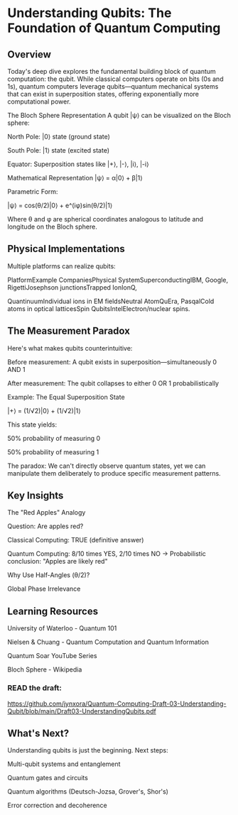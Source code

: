 # Understanding Qubits: The Foundation of Quantum Computing

## Overview
Today's deep dive explores the fundamental building block of quantum computation: the qubit. While classical computers operate on bits (0s and 1s), 
quantum computers leverage qubits—quantum mechanical systems that can exist in superposition states, offering exponentially more computational power.

The Bloch Sphere Representation
A qubit |ψ⟩ can be visualized on the Bloch sphere:

North Pole: |0⟩ state (ground state)

South Pole: |1⟩ state (excited state)

Equator: Superposition states like |+⟩, |-⟩, |i⟩, |-i⟩

Mathematical Representation
|ψ⟩ = α|0⟩ + β|1⟩

Parametric Form:

|ψ⟩ = cos(θ/2)|0⟩ + e^(iφ)sin(θ/2)|1⟩

Where θ and φ are spherical coordinates analogous to latitude and longitude on the Bloch sphere.

## Physical Implementations
Multiple platforms can realize qubits:

PlatformExample CompaniesPhysical SystemSuperconductingIBM, Google, RigettiJosephson junctionsTrapped IonIonQ, 

QuantinuumIndividual ions in EM fieldsNeutral AtomQuEra, PasqalCold atoms in optical latticesSpin QubitsIntelElectron/nuclear spins.

## The Measurement Paradox
Here's what makes qubits counterintuitive:


Before measurement: A qubit exists in superposition—simultaneously 0 AND 1

After measurement: The qubit collapses to either 0 OR 1 probabilistically

Example: The Equal Superposition State

|+⟩ = (1/√2)|0⟩ + (1/√2)|1⟩

This state yields:


50% probability of measuring 0

50% probability of measuring 1

The paradox: We can't directly observe quantum states, yet we can manipulate them deliberately to produce specific measurement patterns.

## Key Insights

The "Red Apples" Analogy

Question: Are apples red?

Classical Computing: TRUE (definitive answer)

Quantum Computing: 8/10 times YES, 2/10 times NO → Probabilistic conclusion: "Apples are likely red"

Why Use Half-Angles (θ/2)?

Global Phase Irrelevance

## Learning Resources

University of Waterloo - Quantum 101

Nielsen & Chuang - Quantum Computation and Quantum Information

Quantum Soar YouTube Series

Bloch Sphere - Wikipedia

### READ the draft:
https://github.com/jynxora/Quantum-Computing-Draft-03-Understanding-Qubit/blob/main/Draft03-UnderstandingQubits.pdf

## What's Next?
Understanding qubits is just the beginning. Next steps:


Multi-qubit systems and entanglement

Quantum gates and circuits

Quantum algorithms (Deutsch-Jozsa, Grover's, Shor's)

Error correction and decoherence
